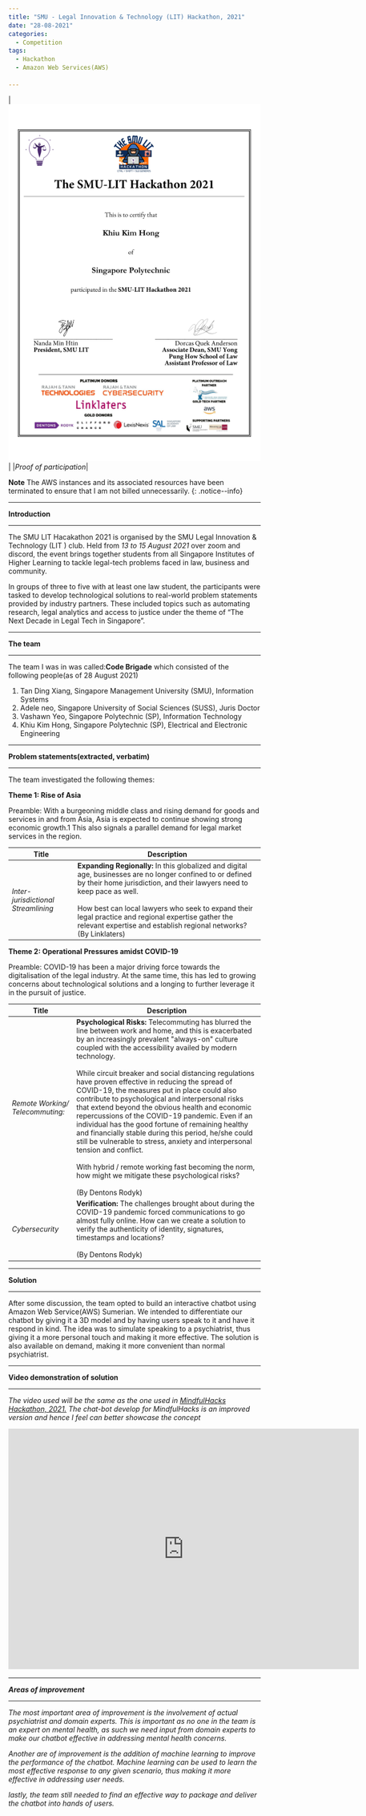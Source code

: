 ```yaml
---
title: "SMU - Legal Innovation & Technology (LIT) Hackathon, 2021"
date: "28-08-2021"
categories:
  - Competition
tags:
  - Hackathon
  - Amazon Web Services(AWS)

---
```


|![proof](/assets/images/Hackathon-SMU_LIT-2021/SMU_LIT-2021_cert.png)|
|<em>Proof of participation</em>|

**Note** The AWS instances and its associated resources have been terminated to ensure that I am not billed unnecessarily.
{: .notice--info}

***

<strong>Introduction</strong>

***
The SMU LIT Hacakathon 2021 is organised by the SMU Legal Innovation & Technology (LIT ) club. Held from <em>13 to 15 August 2021</em> over zoom and discord, the event brings together students from all Singapore Institutes of Higher Learning to tackle legal-tech problems faced in law, business and community. 

In groups of three to five with at least one law student, the participants were tasked to develop technological solutions to real-world problem statements provided by industry partners. These included topics such as automating research, legal analytics and access to justice under the theme of “The Next Decade in Legal Tech in Singapore”.

***

<strong>The team</strong>

***
The team I was in was called:<strong>Code Brigade</strong> which consisted of the following people(as of 28 August 2021)

1. Tan Ding Xiang, Singapore Management University (SMU), Information Systems
2. Adele neo, Singapore University of Social Sciences (SUSS), Juris Doctor
3. Vashawn Yeo, Singapore Polytechnic (SP), Information Technology 
4. Khiu Kim Hong, Singapore Polytechnic (SP), Electrical and Electronic Engineering

***

<strong>Problem statements(extracted, verbatim)</strong>

***
The team investigated the following themes:

<strong>Theme 1: Rise of Asia</strong>

Preamble: With a burgeoning middle class and rising demand for goods and services in and from Asia, Asia is expected to continue showing strong economic growth.1 This also signals a parallel demand for legal market services in the region.

| Title     | Description |
| ----------- | ----------- |
|<em>Inter-jurisdictional Streamlining</em>|<strong>Expanding Regionally:</strong> In this globalized and digital age, businesses are no longer confined to or defined by their home jurisdiction, and their lawyers need to keep pace as well.<br><br>How best can local lawyers who seek to expand their legal practice and regional expertise gather the relevant expertise and establish regional networks? <br>(By Linklaters)|


<strong>Theme 2: Operational Pressures amidst COVID-19</strong>

Preamble: COVID-19 has been a major driving force towards the digitalisation of the legal industry. At the same time, this has led to growing concerns about technological solutions
and a longing to further leverage it in the pursuit of justice.


| Title     | Description |
| ----------- | ----------- |
|<em>Remote Working/ Telecommuting:</em>|<strong>Psychological Risks: </strong>Telecommuting has blurred the line between work and home, and this is exacerbated by an increasingly prevalent "always-on" culture coupled with the accessibility availed by modern technology.<br><br>While circuit breaker and social distancing regulations have proven effective in reducing the spread of COVID-19, the measures put in place could also contribute to psychological and interpersonal risks that extend beyond the obvious health and economic repercussions of the COVID-19 pandemic. Even if an individual has the good fortune of remaining healthy and financially stable during this period, he/she could still be vulnerable to stress, anxiety and interpersonal tension and conflict.<br><br>With hybrid / remote working fast becoming the norm, how might we mitigate these psychological risks?<br><br>(By Dentons Rodyk)|
|<em>Cybersecurity </em>|<strong>Verification: </strong>The challenges brought about during the COVID-19 pandemic forced communications to go almost fully online. How can we create a solution to verify the authenticity of identity, signatures, timestamps and locations?<br><br>(By Dentons Rodyk)|

***

<strong>Solution</strong>

***
After some discussion, the team opted to build an interactive chatbot using Amazon Web Service(AWS) Sumerian. We intended to differentiate our chatbot by giving it a 3D model and by having users speak to it and have it respond in kind. The idea was to simulate speaking to a psychiatrist, thus giving it a more personal touch and making it more effective. The solution is also available on demand, making it more convenient than normal psychiatrist.

***

<strong>Video demonstration of solution</strong>

***
<em>The video used will be the same as the one used in  <a href="https://khkhiu.github.io/competition/Hackathon_MindFullHacks-2021/"> MindfulHacks Hackathon, 2021.</a> The chat-bot develop for MindfulHacks is an improved version and hence I feel can better showcase the concept

<div class="embed-container">
  <iframe
      src="https://youtube.com/embed/Qk_C7c5Wzqs"
      width="700"
      height="480"
      frameborder="0"
      allowfullscreen="">
  </iframe>
</div>


***

<strong>Areas of improvement</strong>

***
The most important area of improvement is the involvement of actual psychiatrist and domain experts. This is important as no one  in the team is an expert on mental health, as such we need input from domain experts to make our chatbot effective in addressing mental health concerns.

Another are of improvement is the addition of machine learning to improve the performance of the chatbot. Machine learning can be used to learn the most effective response to any given scenario, thus making it more effective in addressing user needs.

lastly, the team still needed to find an effective way to package and deliver the chatbot into hands of users.
